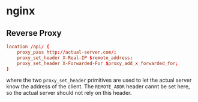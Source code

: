 
# nginx


## Reverse Proxy
```conf
location /api/ {
    proxy_pass http://actual-server.com/;
    proxy_set_header X-Real-IP $remote_address;
    proxy_set_header X-Forwarded-For $proxy_add_x_forwarded_for;
}
```
where the two `proxy_set_header` primitives are used to let the actual server know the address of the client. The `REMOTE_ADDR` header cannt be set here, so the actual server should not rely on this header.
